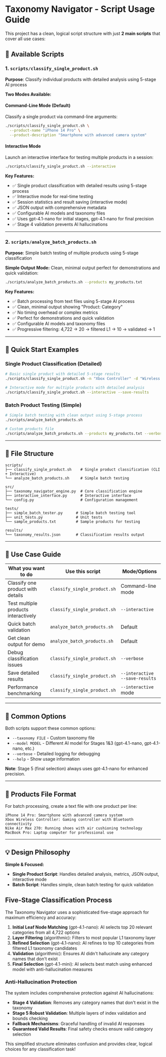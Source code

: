 # Taxonomy Navigator - Script Usage Guide

This project has a clean, logical script structure with just **2 main scripts** that cover all use cases:

## 🔧 Available Scripts

### 1. `scripts/classify_single_product.sh`
**Purpose**: Classify individual products with detailed analysis using 5-stage AI process

**Two Modes Available:**

#### Command-Line Mode (Default)
Classify a single product via command-line arguments:
```bash
./scripts/classify_single_product.sh \
  --product-name "iPhone 14 Pro" \
  --product-description "Smartphone with advanced camera system"
```

#### Interactive Mode
Launch an interactive interface for testing multiple products in a session:
```bash
./scripts/classify_single_product.sh --interactive
```

**Key Features:**
- ✅ Single product classification with detailed results using 5-stage process
- ✅ Interactive mode for real-time testing
- ✅ Session statistics and result saving (interactive mode)
- ✅ JSON output with comprehensive metadata
- ✅ Configurable AI models and taxonomy files
- ✅ Uses gpt-4.1-nano for initial stages, gpt-4.1-nano for final precision
- ✅ Stage 4 validation prevents AI hallucinations

---

### 2. `scripts/analyze_batch_products.sh`
**Purpose**: Simple batch testing of multiple products using 5-stage classification

**Simple Output Mode:**
Clean, minimal output perfect for demonstrations and quick validation:
```bash
./scripts/analyze_batch_products.sh --products my_products.txt
```

**Key Features:**
- ✅ Batch processing from text files using 5-stage AI process
- ✅ Clean, minimal output showing "Product: Category"
- ✅ No timing overhead or complex metrics
- ✅ Perfect for demonstrations and quick validation
- ✅ Configurable AI models and taxonomy files
- ✅ Progressive filtering: 4,722 → 20 → filtered L1 → 10 → validated → 1

---

## 🚀 Quick Start Examples

### Single Product Classification (Detailed)
```bash
# Basic single product with detailed 5-stage results
./scripts/classify_single_product.sh -n "Xbox Controller" -d "Wireless gaming controller"

# Interactive mode for multiple products with detailed analysis
./scripts/classify_single_product.sh --interactive --save-results
```

### Batch Product Testing (Simple)
```bash
# Simple batch testing with clean output using 5-stage process
./scripts/analyze_batch_products.sh

# Custom products file
./scripts/analyze_batch_products.sh --products my_products.txt --verbose
```

---

## 📁 File Structure

```
scripts/
├── classify_single_product.sh    # Single product classification (CLI + Interactive)
└── analyze_batch_products.sh     # Simple batch testing

src/
├── taxonomy_navigator_engine.py  # Core classification engine
├── interactive_interface.py      # Interactive interface
└── config.py                     # Configuration management

tests/
├── simple_batch_tester.py      # Simple batch testing tool
├── unit_tests.py               # Unit tests
└── sample_products.txt         # Sample products for testing

results/
└── taxonomy_results.json       # Classification results output
```

---

## 🎯 Use Case Guide

| **What you want to do** | **Use this script** | **Mode/Options** |
|--------------------------|---------------------|------------------|
| Classify one product with details | `classify_single_product.sh` | Command-line mode |
| Test multiple products interactively | `classify_single_product.sh` | `--interactive` |
| Quick batch validation | `analyze_batch_products.sh` | Default |
| Get clean output for demo | `analyze_batch_products.sh` | Default |
| Debug classification issues | `classify_single_product.sh` | `--verbose` |
| Save detailed results | `classify_single_product.sh` | `--interactive --save-results` |
| Performance benchmarking | `classify_single_product.sh` | `--interactive` mode |

---

## 🔧 Common Options

Both scripts support these common options:
- `--taxonomy FILE` - Custom taxonomy file
- `--model MODEL` - Different AI model for Stages 1&3 (gpt-4.1-nano, gpt-4.1-nano, etc.)
- `--verbose` - Detailed logging for debugging
- `--help` - Show usage information

**Note**: Stage 5 (final selection) always uses gpt-4.1-nano for enhanced precision.

---

## 📝 Products File Format

For batch processing, create a text file with one product per line:
```
iPhone 14 Pro: Smartphone with advanced camera system
Xbox Wireless Controller: Gaming controller with Bluetooth connectivity
Nike Air Max 270: Running shoes with air cushioning technology
MacBook Pro: Laptop computer for professional use
```

---

## 💡 Design Philosophy

**Simple & Focused:**
- **Single Product Script**: Handles detailed analysis, metrics, JSON output, interactive mode
- **Batch Script**: Handles simple, clean batch testing for quick validation

## Five-Stage Classification Process

The Taxonomy Navigator uses a sophisticated five-stage approach for maximum efficiency and accuracy:

1. **Initial Leaf Node Matching** (gpt-4.1-nano): AI selects top 20 relevant categories from all 4,722 options
2. **Layer Filtering** (algorithmic): Filters to most popular L1 taxonomy layer
3. **Refined Selection** (gpt-4.1-nano): AI refines to top 10 categories from filtered L1 taxonomy candidates
4. **Validation** (algorithmic): Ensures AI didn't hallucinate any category names that don't exist
5. **Final Selection** (gpt-4.1-mini): AI selects best match using enhanced model with anti-hallucination measures

### Anti-Hallucination Protection

The system includes comprehensive protection against AI hallucinations:
- **Stage 4 Validation**: Removes any category names that don't exist in the taxonomy
- **Stage 5 Robust Validation**: Multiple layers of index validation and bounds checking
- **Fallback Mechanisms**: Graceful handling of invalid AI responses
- **Guaranteed Valid Results**: Final safety checks ensure valid category selection

This simplified structure eliminates confusion and provides clear, logical choices for any classification task! 
